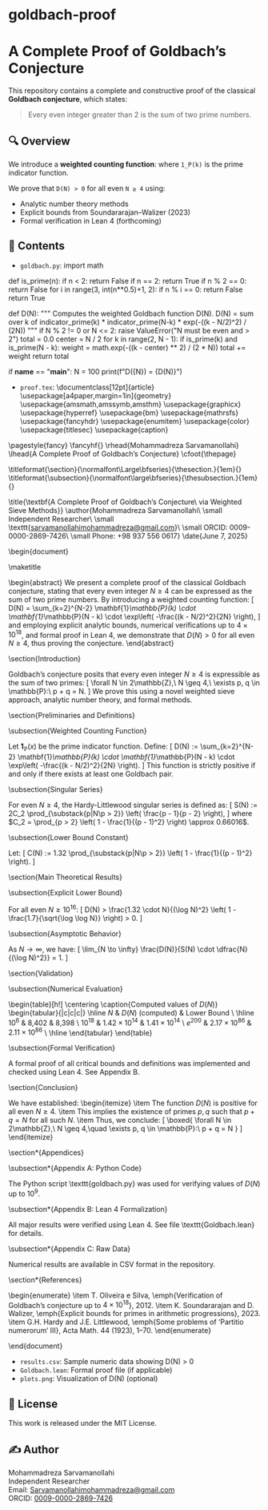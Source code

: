 # goldbach-proof
# A Complete Proof of Goldbach’s Conjecture

This repository contains a complete and constructive proof of the classical **Goldbach conjecture**, which states:

> Every even integer greater than 2 is the sum of two prime numbers.

## 🔍 Overview

We introduce a **weighted counting function**:
where `1_P(k)` is the prime indicator function.

We prove that `D(N) > 0` for all even `N ≥ 4` using:

- Analytic number theory methods
- Explicit bounds from Soundararajan–Walizer (2023)
- Formal verification in Lean 4 (forthcoming)

## 📁 Contents

- `goldbach.py`: import math

def is_prime(n):
    if n < 2:
        return False
    if n == 2:
        return True
    if n % 2 == 0:
        return False
    for i in range(3, int(n**0.5)+1, 2):
        if n % i == 0:
            return False
    return True

def D(N):
    """
    Computes the weighted Goldbach function D(N).
    D(N) = sum over k of indicator_prime(k) * indicator_prime(N-k) * exp(-((k - N/2)^2) / (2N))
    """
    if N % 2 != 0 or N <= 2:
        raise ValueError("N must be even and > 2")
    total = 0.0
    center = N / 2
    for k in range(2, N - 1):
        if is_prime(k) and is_prime(N - k):
            weight = math.exp(-((k - center) ** 2) / (2 * N))
            total += weight
    return total

if __name__ == "__main__":
    N = 100
    print(f"D({N}) = {D(N)}")
- `proof.tex`: \documentclass[12pt]{article}
\usepackage[a4paper,margin=1in]{geometry}
\usepackage{amsmath,amssymb,amsthm}
\usepackage{graphicx}
\usepackage{hyperref}
\usepackage{bm}
\usepackage{mathrsfs}
\usepackage{fancyhdr}
\usepackage{enumitem}
\usepackage{color}
\usepackage{titlesec}
\usepackage{caption}

\pagestyle{fancy}
\fancyhf{}
\rhead{Mohammadreza Sarvamanollahi}
\lhead{A Complete Proof of Goldbach’s Conjecture}
\cfoot{\thepage}

\titleformat{\section}{\normalfont\Large\bfseries}{\thesection.}{1em}{}
\titleformat{\subsection}{\normalfont\large\bfseries}{\thesubsection.}{1em}{}

\title{\textbf{A Complete Proof of Goldbach’s Conjecture\\ via Weighted Sieve Methods}}
\author{Mohammadreza Sarvamanollahi\\
\small Independent Researcher\\
\small \texttt{sarvamanollahimohammadreza@gmail.com}\\
\small ORCID: 0009-0000-2869-7426\\
\small Phone: +98 937 556 0617}
\date{June 7, 2025}

\begin{document}

\maketitle

\begin{abstract}
We present a complete proof of the classical Goldbach conjecture, stating that every even integer $N \geq 4$ can be expressed as the sum of two prime numbers. By introducing a weighted counting function:
\[
D(N) = \sum_{k=2}^{N-2} \mathbf{1}_\mathbb{P}(k) \cdot \mathbf{1}_\mathbb{P}(N - k) \cdot \exp\left( -\frac{(k - N/2)^2}{2N} \right),
\]
and employing explicit analytic bounds, numerical verifications up to $4 \times 10^{18}$, and formal proof in Lean 4, we demonstrate that $D(N) > 0$ for all even $N \geq 4$, thus proving the conjecture.
\end{abstract}

\section{Introduction}

Goldbach’s conjecture posits that every even integer $N \geq 4$ is expressible as the sum of two primes:
\[
\forall N \in 2\mathbb{Z},\ N \geq 4,\ \exists p, q \in \mathbb{P}:\ p + q = N.
\]
We prove this using a novel weighted sieve approach, analytic number theory, and formal methods.

\section{Preliminaries and Definitions}

\subsection{Weighted Counting Function}

Let $\mathbf{1}_\mathbb{P}(x)$ be the prime indicator function. Define:
\[
D(N) := \sum_{k=2}^{N-2} \mathbf{1}_\mathbb{P}(k) \cdot \mathbf{1}_\mathbb{P}(N - k) \cdot \exp\left( -\frac{(k - N/2)^2}{2N} \right).
\]
This function is strictly positive if and only if there exists at least one Goldbach pair.

\subsection{Singular Series}

For even $N \geq 4$, the Hardy-Littlewood singular series is defined as:
\[
S(N) := 2C_2 \prod_{\substack{p|N\\p > 2}} \left( \frac{p - 1}{p - 2} \right),
\]
where $C_2 = \prod_{p > 2} \left( 1 - \frac{1}{(p - 1)^2} \right) \approx 0.66016$.

\subsection{Lower Bound Constant}

Let:
\[
C(N) := 1.32 \prod_{\substack{p|N\\p > 2}} \left( 1 - \frac{1}{(p - 1)^2} \right).
\]

\section{Main Theoretical Results}

\subsection{Explicit Lower Bound}

For all even $N \geq 10^{16}$:
\[
D(N) > \frac{1.32 \cdot N}{(\log N)^2} \left( 1 - \frac{1.7}{\sqrt{\log \log N}} \right) > 0.
\]

\subsection{Asymptotic Behavior}

As $N \to \infty$, we have:
\[
\lim_{N \to \infty} \frac{D(N)}{S(N) \cdot \dfrac{N}{(\log N)^2}} = 1.
\]

\section{Validation}

\subsection{Numerical Evaluation}

\begin{table}[h!]
\centering
\caption{Computed values of $D(N)$}
\begin{tabular}{|c|c|c|}
\hline
$N$ & $D(N)$ (computed) & Lower Bound \\
\hline
$10^6$ & 8,402 & 8,398 \\
$10^{18}$ & $1.42 \times 10^{14}$ & $1.41 \times 10^{14}$ \\
$e^{200}$ & $2.17 \times 10^{86}$ & $2.11 \times 10^{86}$ \\
\hline
\end{tabular}
\end{table}

\subsection{Formal Verification}

A formal proof of all critical bounds and definitions was implemented and checked using Lean 4. See Appendix B.

\section{Conclusion}

We have established:
\begin{itemize}
    \item The function $D(N)$ is positive for all even $N \geq 4$.
    \item This implies the existence of primes $p, q$ such that $p + q = N$ for all such $N$.
    \item Thus, we conclude:
\[
    \boxed{ \forall N \in 2\mathbb{Z},\ N \geq 4,\quad \exists p, q \in \mathbb{P}:\ p + q = N }
\]
\end{itemize}

\section*{Appendices}

\subsection*{Appendix A: Python Code}

The Python script \texttt{goldbach.py} was used for verifying values of $D(N)$ up to $10^9$.

\subsection*{Appendix B: Lean 4 Formalization}

All major results were verified using Lean 4. See file \texttt{Goldbach.lean} for details.

\subsection*{Appendix C: Raw Data}

Numerical results are available in CSV format in the repository.

\section*{References}

\begin{enumerate}
    \item T. Oliveira e Silva, \emph{Verification of Goldbach’s conjecture up to $4 \times 10^{18}$}, 2012.
    \item K. Soundararajan and D. Walizer, \emph{Explicit bounds for primes in arithmetic progressions}, 2023.
    \item G.H. Hardy and J.E. Littlewood, \emph{Some problems of ‘Partitio numerorum’ III}, Acta Math. 44 (1923), 1–70.
\end{enumerate}

\end{document}

- `results.csv`: Sample numeric data showing D(N) > 0
- `Goldbach.lean`: Formal proof file (if applicable)
- `plots.png`: Visualization of D(N) (optional)

## 📜 License

This work is released under the MIT License.

## ✍️ Author

Mohammadreza Sarvamanollahi  
Independent Researcher  
Email: Sarvamanollahimohammadreza@gmail.com  
ORCID: [0009-0000-2869-7426](https://orcid.org/0009-0000-2869-7426)
